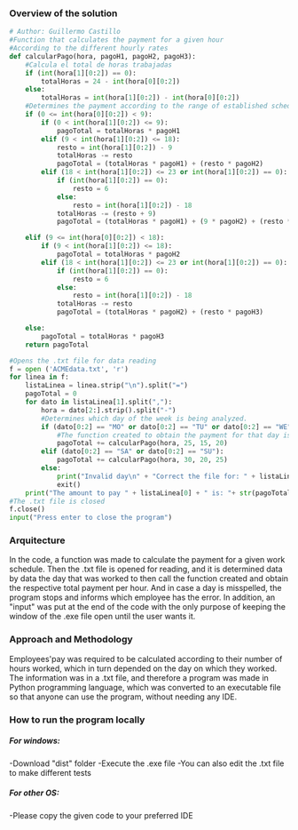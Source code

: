 ### Overview of the solution

```python
# Author: Guillermo Castillo
#Function that calculates the payment for a given hour
#According to the different hourly rates
def calcularPago(hora, pagoH1, pagoH2, pagoH3):
    #Calcula el total de horas trabajadas
    if (int(hora[1][0:2]) == 0):
        totalHoras = 24 - int(hora[0][0:2])
    else:
        totalHoras = int(hora[1][0:2]) - int(hora[0][0:2])
    #Determines the payment according to the range of established schedules
    if (0 <= int(hora[0][0:2]) < 9):
        if (0 < int(hora[1][0:2]) <= 9):
            pagoTotal = totalHoras * pagoH1
        elif (9 < int(hora[1][0:2]) <= 18):
            resto = int(hora[1][0:2]) - 9
            totalHoras -= resto
            pagoTotal = (totalHoras * pagoH1) + (resto * pagoH2)
        elif (18 < int(hora[1][0:2]) <= 23 or int(hora[1][0:2]) == 0):
            if (int(hora[1][0:2]) == 0):
                resto = 6
            else:
                resto = int(hora[1][0:2]) - 18
            totalHoras -= (resto + 9)
            pagoTotal = (totalHoras * pagoH1) + (9 * pagoH2) + (resto * pagoH3)

    elif (9 <= int(hora[0][0:2]) < 18):
        if (9 < int(hora[1][0:2]) <= 18):
            pagoTotal = totalHoras * pagoH2
        elif (18 < int(hora[1][0:2]) <= 23 or int(hora[1][0:2]) == 0):
            if (int(hora[1][0:2]) == 0):
                resto = 6
            else:
                resto = int(hora[1][0:2]) - 18
            totalHoras -= resto
            pagoTotal = (totalHoras * pagoH2) + (resto * pagoH3)

    else:
        pagoTotal = totalHoras * pagoH3
    return pagoTotal

#Opens the .txt file for data reading
f = open ('ACMEdata.txt', 'r')
for linea in f:
    listaLinea = linea.strip("\n").split("=")
    pagoTotal = 0
    for dato in listaLinea[1].split(","):
        hora = dato[2:].strip().split("-")
        #Determines which day of the week is being analyzed.
        if (dato[0:2] == "MO" or dato[0:2] == "TU" or dato[0:2] == "WE" or dato[0:2] == "TH" or dato[0:2] == "FR"):
            #The function created to obtain the payment for that day is called
            pagoTotal += calcularPago(hora, 25, 15, 20)
        elif (dato[0:2] == "SA" or dato[0:2] == "SU"):
            pagoTotal += calcularPago(hora, 30, 20, 25)
        else:
            print("Invalid day\n" + "Correct the file for: " + listaLinea[0])
            exit()
    print("The amount to pay " + listaLinea[0] + " is: "+ str(pagoTotal) + " USD\n")
#The .txt file is closed
f.close()
input("Press enter to close the program")
```
### Arquitecture
In the code, a function was made to calculate the payment for a given work schedule. Then the .txt file is opened for reading, and it is determined data by data the day that was worked to then call the function created and obtain the respective total payment per hour. And in case a day is misspelled, the program stops and informs which employee has the error. In addition, an "input" was put at the end of the code with the only purpose of keeping the window of the .exe file open until the user wants it.
### Approach and Methodology
Employees'pay was required to be calculated according to their number of hours worked, which in turn depended on the day on which they worked. The information was in a .txt file, and therefore a program was made in Python programming language, which was converted to an executable file so that anyone can use the program, without needing any IDE. 
### How to run the program locally
##### For windows:
-Download "dist" folder
-Execute the .exe file
-You can also edit the .txt file to make different tests
##### For other OS:
-Please copy the given code to your preferred IDE
